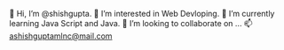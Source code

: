 👋 Hi, I’m @shishgupta. 
👀 I’m interested in Web Devloping. 
🌱 I’m currently learning Java Script and Java. 
💞️ I’m looking to collaborate on ... 
📫 ashishguptamlnc@mail.com 


<!--
**atpugashish/atpugashish** is a ✨ _special_ ✨ repository because its `README.md` (this file) appears on your GitHub profile.

Here are some ideas to get you started:

- 🔭 I’m currently working on ...
- 🌱 I’m currently learning ...
- 👯 I’m looking to collaborate on ...
- 🤔 I’m looking for help with ...
- 💬 Ask me about ...
- 📫 How to reach me: ...
- 😄 Pronouns: ...
- ⚡ Fun fact: ...
-->
